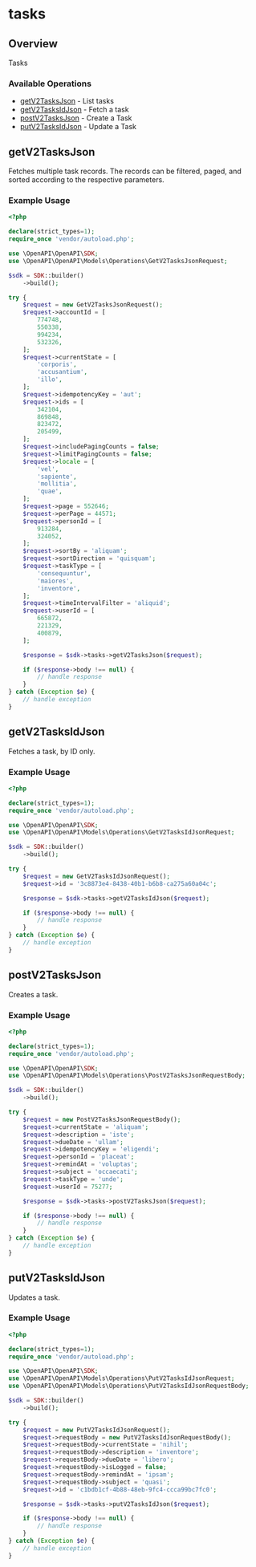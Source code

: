 # tasks

## Overview

Tasks

### Available Operations

* [getV2TasksJson](#getv2tasksjson) - List tasks
* [getV2TasksIdJson](#getv2tasksidjson) - Fetch a task
* [postV2TasksJson](#postv2tasksjson) - Create a Task
* [putV2TasksIdJson](#putv2tasksidjson) - Update a Task

## getV2TasksJson

Fetches multiple task records. The records can be filtered, paged, and sorted according to
the respective parameters.


### Example Usage

```php
<?php

declare(strict_types=1);
require_once 'vendor/autoload.php';

use \OpenAPI\OpenAPI\SDK;
use \OpenAPI\OpenAPI\Models\Operations\GetV2TasksJsonRequest;

$sdk = SDK::builder()
    ->build();

try {
    $request = new GetV2TasksJsonRequest();
    $request->accountId = [
        774748,
        550338,
        994234,
        532326,
    ];
    $request->currentState = [
        'corporis',
        'accusantium',
        'illo',
    ];
    $request->idempotencyKey = 'aut';
    $request->ids = [
        342104,
        869848,
        823472,
        205499,
    ];
    $request->includePagingCounts = false;
    $request->limitPagingCounts = false;
    $request->locale = [
        'vel',
        'sapiente',
        'mollitia',
        'quae',
    ];
    $request->page = 552646;
    $request->perPage = 44571;
    $request->personId = [
        913284,
        324052,
    ];
    $request->sortBy = 'aliquam';
    $request->sortDirection = 'quisquam';
    $request->taskType = [
        'consequuntur',
        'maiores',
        'inventore',
    ];
    $request->timeIntervalFilter = 'aliquid';
    $request->userId = [
        665872,
        221329,
        400879,
    ];

    $response = $sdk->tasks->getV2TasksJson($request);

    if ($response->body !== null) {
        // handle response
    }
} catch (Exception $e) {
    // handle exception
}
```

## getV2TasksIdJson

Fetches a task, by ID only.


### Example Usage

```php
<?php

declare(strict_types=1);
require_once 'vendor/autoload.php';

use \OpenAPI\OpenAPI\SDK;
use \OpenAPI\OpenAPI\Models\Operations\GetV2TasksIdJsonRequest;

$sdk = SDK::builder()
    ->build();

try {
    $request = new GetV2TasksIdJsonRequest();
    $request->id = '3c8873e4-8438-40b1-b6b8-ca275a60a04c';

    $response = $sdk->tasks->getV2TasksIdJson($request);

    if ($response->body !== null) {
        // handle response
    }
} catch (Exception $e) {
    // handle exception
}
```

## postV2TasksJson

Creates a task.


### Example Usage

```php
<?php

declare(strict_types=1);
require_once 'vendor/autoload.php';

use \OpenAPI\OpenAPI\SDK;
use \OpenAPI\OpenAPI\Models\Operations\PostV2TasksJsonRequestBody;

$sdk = SDK::builder()
    ->build();

try {
    $request = new PostV2TasksJsonRequestBody();
    $request->currentState = 'aliquam';
    $request->description = 'iste';
    $request->dueDate = 'ullam';
    $request->idempotencyKey = 'eligendi';
    $request->personId = 'placeat';
    $request->remindAt = 'voluptas';
    $request->subject = 'occaecati';
    $request->taskType = 'unde';
    $request->userId = 75277;

    $response = $sdk->tasks->postV2TasksJson($request);

    if ($response->body !== null) {
        // handle response
    }
} catch (Exception $e) {
    // handle exception
}
```

## putV2TasksIdJson

Updates a task.


### Example Usage

```php
<?php

declare(strict_types=1);
require_once 'vendor/autoload.php';

use \OpenAPI\OpenAPI\SDK;
use \OpenAPI\OpenAPI\Models\Operations\PutV2TasksIdJsonRequest;
use \OpenAPI\OpenAPI\Models\Operations\PutV2TasksIdJsonRequestBody;

$sdk = SDK::builder()
    ->build();

try {
    $request = new PutV2TasksIdJsonRequest();
    $request->requestBody = new PutV2TasksIdJsonRequestBody();
    $request->requestBody->currentState = 'nihil';
    $request->requestBody->description = 'inventore';
    $request->requestBody->dueDate = 'libero';
    $request->requestBody->isLogged = false;
    $request->requestBody->remindAt = 'ipsam';
    $request->requestBody->subject = 'quasi';
    $request->id = 'c1bdb1cf-4b88-48eb-9fc4-ccca99bc7fc0';

    $response = $sdk->tasks->putV2TasksIdJson($request);

    if ($response->body !== null) {
        // handle response
    }
} catch (Exception $e) {
    // handle exception
}
```
